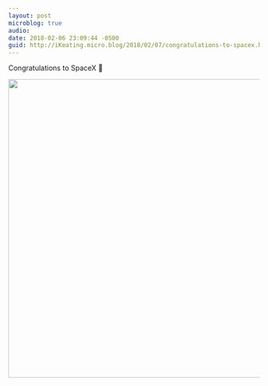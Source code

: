 ```yaml
---
layout: post
microblog: true
audio: 
date: 2018-02-06 23:09:44 -0500
guid: http://iKeating.micro.blog/2018/02/07/congratulations-to-spacex.html
---
```

Congratulations to SpaceX 🚀

<img src="http://iKeating.micro.blog/uploads/2018/e4060c5eaf.jpg" width="600" height="599" />
